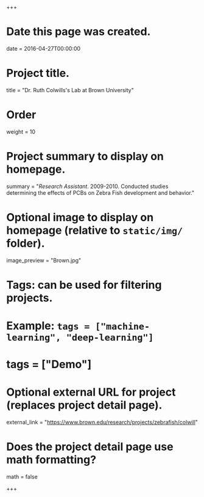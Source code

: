 +++
# Date this page was created.
date = 2016-04-27T00:00:00

# Project title.
title = "Dr. Ruth Colwills's Lab at Brown University"

# Order 
weight = 10

# Project summary to display on homepage.
summary = "*Research Assistant*. 2009-2010. Conducted studies determining the effects of PCBs on Zebra Fish development and behavior."

# Optional image to display on homepage (relative to `static/img/` folder).
image_preview = "Brown.jpg"

# Tags: can be used for filtering projects.
# Example: `tags = ["machine-learning", "deep-learning"]`
# tags = ["Demo"]

# Optional external URL for project (replaces project detail page).
external_link = "https://www.brown.edu/research/projects/zebrafish/colwill"

# Does the project detail page use math formatting?
math = false

+++

